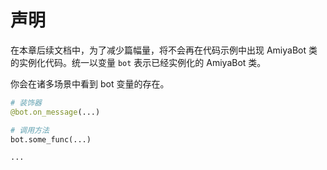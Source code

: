 # 声明

在本章后续文档中，为了减少篇幅量，将不会再在代码示例中出现 AmiyaBot 类的实例化代码。统一以变量 `bot` 表示已经实例化的
AmiyaBot 类。

你会在诸多场景中看到 bot 变量的存在。

```python
# 装饰器
@bot.on_message(...)

# 调用方法
bot.some_func(...)

...
```
